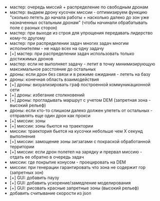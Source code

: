- мастер: очередь миссий + распределение по свободным дронам
- мастер: выдаем дрону кусочек миссии - оптимизируем функцию "сколько лететь до начала работы + насколько далеко до зон уже назначенных остальным дронам" (чтобы начинали обрабатывать поле с разных сторон)
- мастер: при выходе из строя для упрощения передавать лидерство кому-то другому
- мастер: при распределении задач многих задач многим исполнителям - не надо всех на одну задачу
- [+] мастер: при распределении задач использовать только достижимых дронов
- мастер: если не выполняет задачу - летит в точку минимизирующую максимальное расстояние до остальных
- дроны: если дрон без связи и в режиме ожидания - лететь на базу
- дроны: конечная область взаимодействия
- [+] дроны: визуализировать граф построенной коммуникационной сети
- [+] дроны: избегание столкновений
- [+] дроны: прогладывать маршрут с учетом DEM (запретная зона - высокий рельеф)
- дроны: если кто-то слишком далеко должен улететь от остальных - отправлять еще один дрон как прокси
- [+] миссии: зоны
- [+] миссии: зоны бьются на траектории
- миссии: траектория бьется на кусочки небольше чем Х секунд выполнения
- [+] миссии: замощение зоны зигзагами с покраской обработанной территории
- [+] миссии: если дрон полетел на зарядку и прервал миссию - отдать ее обратно в очередь задач
- миссии: где покрытие конусом - проецировать на DEM
- миссии: при генерации гарантировать что зона не содержит гор (запретных зон)
- [+] GUI: добавить паузу
- [+] GUI: добавить ускорение/замедление моделирования
- [+] GUI: рисовать красные запретные зоны (высокий рельеф)
- добавить считывание скорости из json